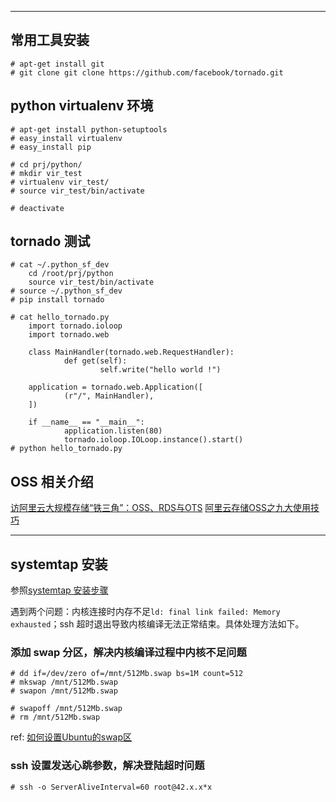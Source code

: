 *******************************************************************************
## 常用工具安装
    # apt-get install git
    # git clone git clone https://github.com/facebook/tornado.git

## python virtualenv 环境
    # apt-get install python-setuptools
    # easy_install virtualenv
    # easy_install pip
    
    # cd prj/python/
    # mkdir vir_test
    # virtualenv vir_test/
    # source vir_test/bin/activate
    
    # deactivate 

## tornado 测试
    # cat ~/.python_sf_dev
        cd /root/prj/python
        source vir_test/bin/activate
    # source ~/.python_sf_dev
    # pip install tornado 
    
    # cat hello_tornado.py
        import tornado.ioloop
        import tornado.web
        
        class MainHandler(tornado.web.RequestHandler):
                def get(self):
                        self.write("hello world !")
        
        application = tornado.web.Application([
                (r"/", MainHandler),
        ])
        
        if __name__ == "__main__":
                application.listen(80)
                tornado.ioloop.IOLoop.instance().start()
    # python hello_tornado.py

## OSS 相关介绍
[访阿里云大规模存储“铁三角”：OSS、RDS与OTS](http://www.csdn.net/article/2012-11-16/2811959-Interview-aliyun-OSS-RDS-OTS)
[阿里云存储OSS之九大使用技巧](http://www.programmer.com.cn/12917/)

*******************************************************************************
## systemtap 安装
参照[systemtap 安装步骤](https://github.com/sfoolish/000-1000-hours/blob/master/4_note/tools/systemtap.md#2013-03-04-ubuntu-1204--systemtap)

遇到两个问题：内核连接时内存不足`ld: final link failed: Memory exhausted`；ssh 超时退出导致内核编译无法正常结束。具体处理方法如下。
### 添加 swap 分区，解决内核编译过程中内核不足问题
    # dd if=/dev/zero of=/mnt/512Mb.swap bs=1M count=512
    # mkswap /mnt/512Mb.swap
    # swapon /mnt/512Mb.swap

    # swapoff /mnt/512Mb.swap
    # rm /mnt/512Mb.swap
ref: [如何设置Ubuntu的swap区](http://blog.csdn.net/chenyongxinglove/article/details/5883315)

### ssh 设置发送心跳参数，解决登陆超时问题
    # ssh -o ServerAliveInterval=60 root@42.x.x*x
